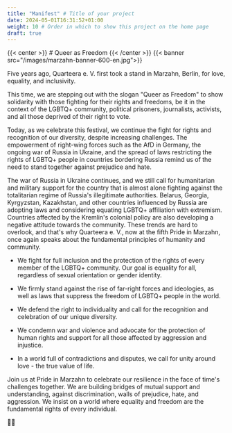 ```yaml
---
title: "Manifest" # Title of your project
date: 2024-05-01T16:31:52+01:00
weight: 10 # Order in which to show this project on the home page
draft: true
---
```


{{< center >}} # Queer as Freedom {{< /center >}}
{{< banner src="/images/marzahn-banner-600-en.jpg">}}

Five years ago, Quarteera e. V. first took a stand in Marzahn, Berlin, for love, equality, and inclusivity.

This time, we are stepping out with the slogan "Queer as Freedom" to show solidarity with those fighting for their rights and freedoms, be it in the context of the LGBTQ+ community, political prisoners, journalists, activists, and all those deprived of their right to vote.

Today, as we celebrate this festival, we continue the fight for rights and recognition of our diversity, despite increasing challenges. The empowerment of right-wing forces such as the AfD in Germany, the ongoing war of Russia in Ukraine, and the spread of laws restricting the rights of LGBTQ+ people in countries bordering Russia remind us of the need to stand together against prejudice and hate.

The war of Russia in Ukraine continues, and we still call for humanitarian and military support for the country that is almost alone fighting against the totalitarian regime of Russia's illegitimate authorities. Belarus, Georgia, Kyrgyzstan, Kazakhstan, and other countries influenced by Russia are adopting laws and considering equating LGBTQ+ affiliation with extremism. Countries affected by the Kremlin's colonial policy are also developing a negative attitude towards the community. These trends are hard to overlook, and that's why Quarteera e. V., now at the fifth Pride in Marzahn, once again speaks about the fundamental principles of humanity and community.

- We fight for full inclusion and the protection of the rights of every member of the LGBTQ+ community. Our goal is equality for all, regardless of sexual orientation or gender identity.

- We firmly stand against the rise of far-right forces and ideologies, as well as laws that suppress the freedom of LGBTQ+ people in the world.

- We defend the right to individuality and call for the recognition and celebration of our unique diversity.

- We condemn war and violence and advocate for the protection of human rights and support for all those affected by aggression and injustice.

- In a world full of contradictions and disputes, we call for unity around love - the true value of life.

Join us at Pride in Marzahn to celebrate our resilience in the face of time's challenges together. We are building bridges of mutual support and understanding, against discrimination, walls of prejudice, hate, and aggression. We insist on a world where equality and freedom are the fundamental rights of every individual.

🏳️‍🌈
